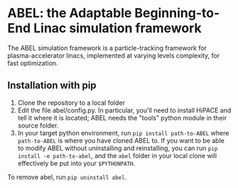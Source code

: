 # ABEL: the Adaptable Beginning-to-End Linac simulation framework

The ABEL simulation framework is a particle-tracking framework for plasma-accelerator linacs, implemented at varying levels complexity, for fast optimization.

## Installation with pip
1. Clone the repository to a local folder
2. Edit the file abel/config.py. In particular, you'll need to install HiPACE and tell it where it is located; ABEL needs the "tools" python module in their source folder.
3. In your target python environment, run `pip install path-to-ABEL` where `path-to-ABEL` is where you have cloned ABEL to.
   If you want to be able to modify ABEL without uninstalling and reinstalling, you can run `pip install -e path-to-abel`, and the `abel`
   folder in your local clone will effectively be put into your `$PYTHONPATH`.

To remove abel, run `pip uninstall abel`.

